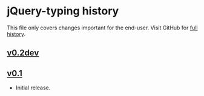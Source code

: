 jQuery-typing history
=====================

This file only covers changes important for the end-user.  Visit GitHub
for [full history][].

  [full history]: http://github.com/narfdotpl/jquery-typing/commits/master


[v0.2dev][]
-----------


[v0.1][]
--------

  - Initial release.


  [v0.2dev]: http://github.com/narfdotpl/jquery-typing/compare/v0.1.0...master
  [v0.1]: http://github.com/narfdotpl/jquery-typing/compare/c4b8c10...v0.1.0
